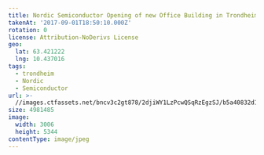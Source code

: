 ```yaml
---
title: Nordic Semiconductor Opening of new Office Building in Trondheim
takenAt: '2017-09-01T18:50:10.000Z'
rotation: 0
license: Attribution-NoDerivs License
geo:
  lat: 63.421222
  lng: 10.437016
tags:
  - trondheim
  - Nordic
  - Semiconductor
url: >-
  //images.ctfassets.net/bncv3c2gt878/2djiWY1LzPcwQSqRzEgzSJ/b5a40832d12a36119f88d8b914bcb632/nordic-semiconductor-opening-of-new-office-building-in-trondheim_36834776002_o
size: 4981485
image:
  width: 3006
  height: 5344
contentType: image/jpeg
---
```


